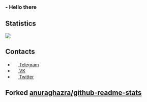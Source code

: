 ### - Hello there

## Statistics

<img src="https://github-readme-stats.vercel.app/api?username=WareOS&show_icons=true&count_private=true">

## Contacts
- <a href="https://t.me/WareOS"><img src="https://upload.wikimedia.org/wikipedia/commons/thumb/8/82/Telegram_logo.svg/768px-Telegram_logo.svg.png" width=16 height=16 /> Telegram</a>
- <a href="https://vk.com/habros"><img src="https://upload.wikimedia.org/wikipedia/commons/thumb/2/21/VK.com-logo.svg/1024px-VK.com-logo.svg.png" width=16 height=16 /> VK</a>
- <a href="https://twitter.com/WareOS_t"><img src="https://image.flaticon.com/icons/svg/733/733579.svg" width=16 height=16 /> Twitter</a>

## Forked <a href="https://github.com/anuraghazra/github-readme-stats">anuraghazra/github-readme-stats</a>
